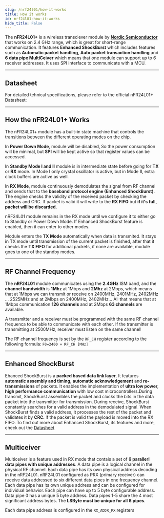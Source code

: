 ```yaml
---
slug: /nrf24l01/how-it-works 
title: How it works
id: nrf24l01-how-it-works 
hide_title: False
---  
```


The **nFR24L01+** is a wireless transciever module by  [**Nordic Semiconductor**](https://www.nordicsemi.com/Products/nRF54L15?utm_campaign=nRF54L15&utm_source=paidsearch&utm_medium=googleads&utm_feeditemid=&utm_device=c&utm_term=nrf54l15&utm_source=google&utm_medium=ppc&utm_campaign=nRF54L15&hsa_cam=22088148164&hsa_grp=171705928974&hsa_mt=b&hsa_src=g&hsa_ad=727766411652&hsa_acc=1116845495&hsa_net=adwords&hsa_kw=nrf54l15&hsa_tgt=kwd-2316120203756&hsa_ver=3&gad_source=1&gbraid=0AAAAADPygHImk7EFvqpsgUbNofR4u72sr&gclid=Cj0KCQjwh_i_BhCzARIsANimeoG5yURfxj8psW2VQohO961r5U7SQpyj3gU6Go36BEj4FgX8znpC0GgaApppEALw_wcB) that works on 2.4 GHz range, which is great for short-range communication. It features **Enhanced ShockBurst** which includes features such as **Automatic packet handling**, **Auto packet transaction handling** and **6 data pipe MultiCeiver** which means that one module can support up to 6 receiver addresses. It uses SPI interface to communicate with a MCU.

<CenteredImage src="/img/nrf24l01/nrf24l01_onboard_highlighted.jpg" alt="nRF24L01+ on the adapter board" caption="nRF24L01+ on the adapter board" width="500px" />

---

## Datasheet

For detailed tehnical specifications, please refer to the official nFR24L01+ Datasheet:
<QuickLink  
  title="nFR24L01+ Datasheet"  
  description="Complete technical documentation for the nRF24L01+ board"  
  url="https://soldered.com/productdata/2015/02/Soldered_nRF24L01Plus_datasheet.pdf"  
/>  

---

## How the nFR24L01+ Works

The nFR24L01+ module has a built-in state machine that controls the transitions between the different operating modes on the chip.

In **Power Down Mode**, module will be disabled, So the power consumption will be minimal, but **SPI** will be kept active so that register values can be accessed.

In **Standby Mode I and II** module is in intermediate state before going for **TX** or **RX** mode. In Mode I only crystal oscillator is active, but in Mode II, extra clock buffers are active as well.

In **RX Mode**, module continuously demodulates the signal from RF channel and sends that to the **baseband protocol engine (Enhanced ShockBurst)**. The engine checks the validity of the received packet by checking the address and CRC. If packet is valid it will write to the **RX FIFO** but **if it's full, packet will be discarded**.

<InfoBox>nRF24L01 module remains in the RX mode until we configure it to either go to Standby or Power Down Mode. If Enhanced ShockBurst feature is enabled, then it can enter to other modes.</InfoBox>

Module enters the **TX Mode** automatically when data is transmited. It stays in TX mode until transmission of the current packet is finished, after that it checks the **TX FIFO** for additional packets, if none are available, module goes to one of the standby modes.

<CenteredImage src="/img/nrf24l01/state_diagram.jpg" alt="Radio control state diagram" caption="Radio control state diagram" width="750px" />

---

## RF Channel Frequency

The **nRF24L01** module communicates using the **2.4GHz** ISM band, and the **channel bandwidth** is **1Mhz** at 1Mbps and **2Mhz** at 2Mbps, which means that at 1Mbps we can transmit or receive on 2400MHz, 2401MHz, 2402MHz ... 2525MHz and at 2Mbps on 2400MHz, 2402MHz... All that means that at 1Mbps communication **126 channels** and at 2Mbps **63 channels** are available.

<InfoBox>A transmitter and a receiver must be programmed with the same RF channel frequenca to be able to communicate with each other. If the transmitter is transmitting at 2500MHz, receiver must listen on the same channel!</InfoBox>

The  RF channel frequency is set by the `RF_CH` register according to the following formula: `F0=2400 + RF_CH [MHz]`

---

## Enhanced ShockBurst

Ehanced ShockBurst is a **packed based data link layer**. It features **automatic assembly and timing**, **automatic acknowledgement** and **re-transmissions** of packets. It enables the implementation of **ultra low power, high performance communication** with low cost microcontrollers.During transmit, ShockBurst assembles the packet and clocks the bits in the data packet into the transmitter for transmission. During receive, ShockBurst constantly searches for a valid address in the demodulated signal. When ShockBurst finds a valid address, it processes the rest of the packet and validates it by **CRC**. If the packet is valid the payload is moved into the RX FIFO. To find out more about Enhanced ShockBurst, its features and more, check out the [Datasheet](http://localhost:3000/documentation/nrf24l01/how-it-works#datasheet)

---

## Multiceiver

Multiceiver is a feature used in RX mode that contais a set of **6 parallerl data pipes with unique addresses**. A data pipe is a logical channel in the physical RF channel. Each data pipe has its own physical address decoding in the nRF24L01. nRF24L01 configured as PRX (primary receiver) can receive data addressed to six different data pipes in one frequency channel. Each data pipe has its own unique address and can be configured for individual behavior. Each pipe can have up to 5 byte configurable address. Data pipe 0 has a unique 5 byte address. Data pipes 1-5 share the 4 most significant address bytes. The **LSByte must be unique for all 6 pipes**. 

<CenteredImage src="/img/nrf24l01/multiceiver.jpg" alt="PRX using multiceiver" caption="PRX using multiceiver" width="750px" />

<CenteredImage src="/img/nrf24l01/address.jpg" alt="Addressing data pipes 0-5 example" caption="Addressing data pipes 0-5 example" width="750px" />

<InfoBox>Each data pipe address is configured in the `RX_ADDR_PX` registers</InfoBox>